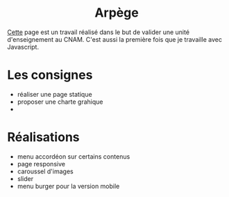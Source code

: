 # <center>Arpège <center>

[Cette](http://nanookpandora.com/arpege/) page est un travail réalisé dans le but de valider une unité d'enseignement au CNAM. C'est aussi la première fois que je travaille avec Javascript.

# Les consignes

- réaliser une page statique
- proposer une charte grahique
- 


# Réalisations 

- menu accordéon sur certains contenus
- page responsive
- caroussel d'images
- slider 
- menu burger pour la version mobile 
